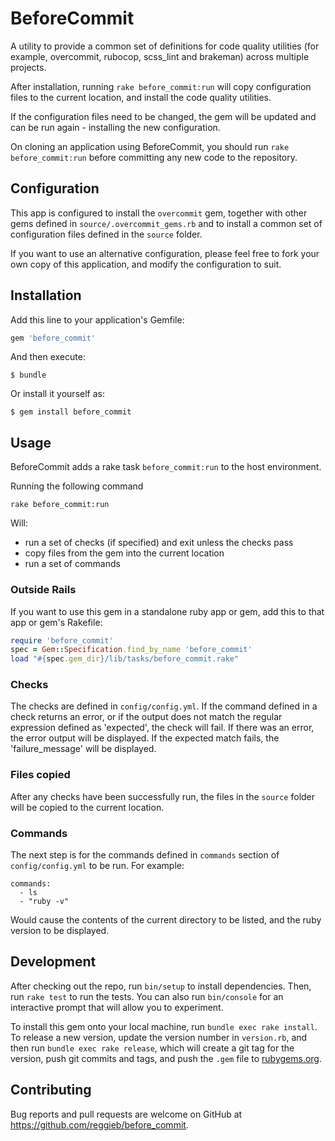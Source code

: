 # BeforeCommit

A utility to provide a common set of definitions for code quality utilities
(for example, overcommit, rubocop, scss_lint and brakeman) across multiple
projects.

After installation, running `rake before_commit:run` will copy configuration
files to the current location, and install the code quality utilities.

If the configuration files need to be changed, the gem will be updated and
can be run again - installing the new configuration.

On cloning an application using BeforeCommit, you should run
`rake before_commit:run` before committing any new code to the repository.

## Configuration

This app is configured to install the `overcommit` gem, together with other
gems defined in `source/.overcommit_gems.rb` and to install a common set
of configuration files defined in the `source` folder.

If you want to use an alternative configuration, please feel free to fork
your own copy of this application, and modify the configuration to suit.

## Installation

Add this line to your application's Gemfile:

```ruby
gem 'before_commit'
```

And then execute:

    $ bundle

Or install it yourself as:

    $ gem install before_commit

## Usage

BeforeCommit adds a rake task `before_commit:run` to the host environment.

Running the following command

    rake before_commit:run

Will:
- run a set of checks (if specified) and exit unless the checks pass
- copy files from the gem into the current location
- run a set of commands

### Outside Rails

If you want to use this gem in a standalone ruby app or gem, add this to
that app or gem's Rakefile:

```ruby
require 'before_commit'
spec = Gem::Specification.find_by_name 'before_commit'
load "#{spec.gem_dir}/lib/tasks/before_commit.rake"
```

### Checks

The checks are defined in `config/config.yml`. If the command defined in a
check returns an error, or if the output does not match the regular expression
defined as 'expected', the check will fail. If there was an error, the error
output will be displayed. If the expected match fails, the 'failure_message'
will be displayed.

### Files copied

After any checks have been successfully run, the files in the `source` folder
will be copied to the current location.

### Commands

The next step is for the commands defined in `commands` section of
`config/config.yml` to be run. For example:

    commands:
      - ls
      - "ruby -v"

Would cause the contents of the current directory to be listed, and the ruby
version to be displayed.

## Development

After checking out the repo, run `bin/setup` to install dependencies.
Then, run `rake test` to run the tests. You can also run `bin/console`
for an interactive prompt that will allow you to experiment.

To install this gem onto your local machine, run `bundle exec rake install`.
To release a new version, update the version number in `version.rb`, and then
run `bundle exec rake release`, which will create a git tag for the version,
push git commits and tags, and push the `.gem` file
to [rubygems.org](https://rubygems.org).

## Contributing

Bug reports and pull requests are welcome on GitHub at
https://github.com/reggieb/before_commit.
